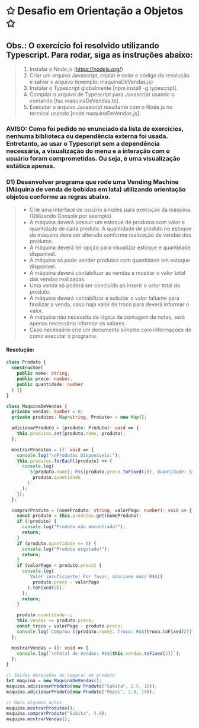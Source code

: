 # ✩ Desafio em Orientação a Objetos ✩
## Obs.: O exercício foi resolvido utilizando Typescript. Para rodar, siga as instruções abaixo:
>   1. Instalar o Node.js (https://nodejs.org/)
>   2. Criar um arquivo Javascript, copiar e colar o código da resolução e salvar o arquivo (exemplo: maquinaDeVendas.js)
>   3. Instalar o Typescript globalmente [npm install -g typescript].
>   4. Compilar o arquivo de Typescript para Javascript usando o comando [tsc maquinaDeVendas.ts].
>   5. Executar o arquivo Javascript resultante com o Node.js no terminal usando [node maquinaDeVendas.js].
### AVISO: Como foi pedido no enunciado da lista de exercícios, nenhuma biblioteca ou dependência externa foi usada. Entretanto, ao usar o Typescript sem a dependência necessária, a visualização do menu e a interação com o usuário foram comprometidas. Ou seja, é uma visualização estática apenas.

### 01) Desenvolver programa que rode uma **Vending Machine (Máquina de venda de bebidas em lata)** utilizando orientação objetos conforme as regras abaixo.
> - Crie uma interface de usuário simples para execução da máquina. (Utilizando Console por exemplo)
> - A máquina deverá possuir um estoque de produtos com valor e quantidade de cada produto. 
>   A quantidade de produto no estoque da máquina deve ser alterado conforme realização de vendas dos produtos.
> - A máquina deverá ter opção para visualizar estoque e quantidade disponível.
> - A máquina só pode vender produtos com quantidade em estoque disponível.
> - A máquina deverá contabilizar as vendas e mostrar o valor total das vendas realizadas.
> - Uma venda só poderá ser concluída ao inserir o valor total do produto.
> - A máquina deverá contabilizar e solicitar o valor faltante para finalizar a venda, caso haja valor de troco para deverá informar o valor.
> - A máquina não necessita de lógica de contagem de notas, será apenas necessário informar os valores.
> - Caso necessário crie um documento simples com informações de como executar o programa.

#### Resolução:
````typescript
class Produto {
  constructor(
    public nome: string,
    public preco: number,
    public quantidade: number
  ) {}
}

class MaquinaDeVendas {
  private vendas: number = 0;
  private produtos: Map<string, Produto> = new Map();

  adicionarProduto = (produto: Produto): void => {
    this.produtos.set(produto.nome, produto);
  };

  mostrarProdutos = (): void => {
    console.log("\nProdutos Disponíveis:");
    this.produtos.forEach((produto) => {
      console.log(
        `${produto.nome}: R$${produto.preco.toFixed(2)}, Quantidade: ${
          produto.quantidade
        }`
      );
    });
  };

  comprarProduto = (nomeProduto: string, valorPago: number): void => {
    const produto = this.produtos.get(nomeProduto);
    if (!produto) {
      console.log("Produto não encontrado!");
      return;
    }
    if (produto.quantidade <= 0) {
      console.log("Produto esgotado!");
      return;
    }
    if (valorPago < produto.preco) {
      console.log(
        `Valor insuficiente! Por favor, adicione mais R$${(
          produto.preco - valorPago
        ).toFixed(2)}.`
      );
      return;
    }

    produto.quantidade--;
    this.vendas += produto.preco;
    const troco = valorPago - produto.preco;
    console.log(`Comprou ${produto.nome}. Troco: R$${troco.toFixed(2)}`);
  };

  mostrarVendas = (): void => {
    console.log(`\nTotal de Vendas: R$${this.vendas.toFixed(2)}`);
  };
}

// Saídas desejadas ao comprar um produto
let maquina = new MaquinaDeVendas();
maquina.adicionarProduto(new Produto("Sukita", 2.5, 10));
maquina.adicionarProduto(new Produto("Pepsi", 2.0, 15));

// Mais algumas ações
maquina.mostrarProdutos();
maquina.comprarProduto("Sukita", 3.0);
maquina.mostrarVendas();
````
